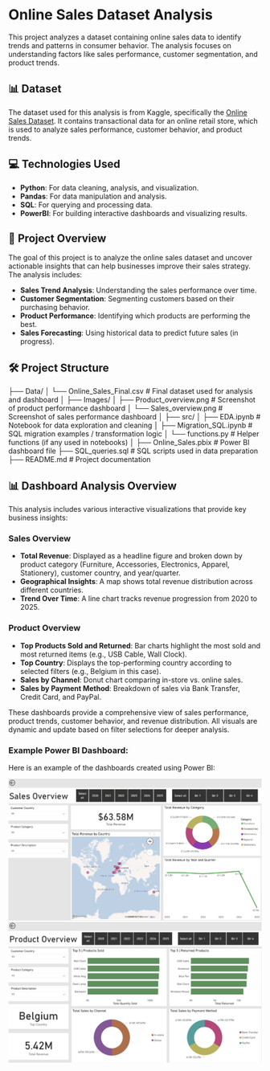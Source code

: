 # Online Sales Dataset Analysis

This project analyzes a dataset containing online sales data to identify trends and patterns in consumer behavior. The analysis focuses on understanding factors like sales performance, customer segmentation, and product trends.


## 📊 Dataset

The dataset used for this analysis is from Kaggle, specifically the [Online Sales Dataset](https://www.kaggle.com/datasets/yusufdelikkaya/online-sales-dataset). It contains transactional data for an online retail store, which is used to analyze sales performance, customer behavior, and product trends.

## 💻 Technologies Used
- **Python**: For data cleaning, analysis, and visualization.
- **Pandas**: For data manipulation and analysis.
- **SQL**: For querying and processing data.
- **PowerBI**: For building interactive dashboards and visualizing results.

## 🚀 Project Overview
The goal of this project is to analyze the online sales dataset and uncover actionable insights that can help businesses improve their sales strategy. The analysis includes:
- **Sales Trend Analysis**: Understanding the sales performance over time.
- **Customer Segmentation**: Segmenting customers based on their purchasing behavior.
- **Product Performance**: Identifying which products are performing the best.
- **Sales Forecasting**: Using historical data to predict future sales (in progress).

## 🛠️ Project Structure

├── Data/ │ └── Online_Sales_Final.csv # Final dataset used for analysis and dashboard │ ├── Images/ │ ├── Product_overview.png # Screenshot of product performance dashboard │ └── Sales_overview.png # Screenshot of sales performance dashboard │ ├── src/ │ ├── EDA.ipynb # Notebook for data exploration and cleaning │ ├── Migration_SQL.ipynb # SQL migration examples / transformation logic │ └── functions.py # Helper functions (if any used in notebooks) │ ├── Online_Sales.pbix # Power BI dashboard file ├── SQL_queries.sql # SQL scripts used in data preparation ├── README.md # Project documentation

## 📊 Dashboard Analysis Overview

This analysis includes various interactive visualizations that provide key business insights:

### Sales Overview
- **Total Revenue**: Displayed as a headline figure and broken down by product category (Furniture, Accessories, Electronics, Apparel, Stationery), customer country, and year/quarter.
- **Geographical Insights**: A map shows total revenue distribution across different countries.
- **Trend Over Time**: A line chart tracks revenue progression from 2020 to 2025.

### Product Overview
- **Top Products Sold and Returned**: Bar charts highlight the most sold and most returned items (e.g., USB Cable, Wall Clock).
- **Top Country**: Displays the top-performing country according to selected filters (e.g., Belgium in this case).
- **Sales by Channel**: Donut chart comparing in-store vs. online sales.
- **Sales by Payment Method**: Breakdown of sales via Bank Transfer, Credit Card, and PayPal.

These dashboards provide a comprehensive view of sales performance, product trends, customer behavior, and revenue distribution. All visuals are dynamic and update based on filter selections for deeper analysis.

### Example Power BI Dashboard:

Here is an example of the dashboards created using Power BI:

![Sales Overview Dashboard](Images/Sales_Overview.png)
![Product Overview Dashboard](Images/Product_Overview.png)


